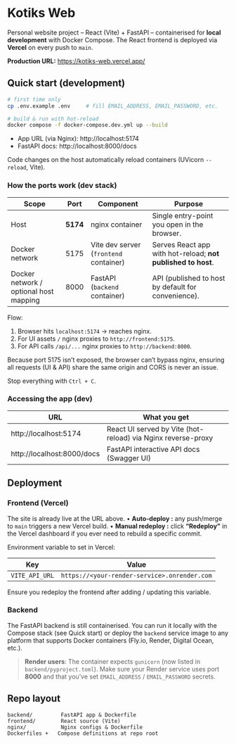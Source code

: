 # Kotiks Web

Personal website project – React (Vite) + FastAPI – containerised for **local development** with Docker Compose. The React frontend is deployed via **Vercel** on every push to `main`.

**Production URL:** https://kotiks-web.vercel.app/

## Quick start (development)

```bash
# first time only
cp .env.example .env     # fill EMAIL_ADDRESS, EMAIL_PASSWORD, etc.

# build & run with hot-reload
docker compose -f docker-compose.dev.yml up --build
```

* App URL (via Nginx):   http://localhost:5174
* FastAPI docs:          http://localhost:8000/docs

Code changes on the host automatically reload containers (UVicorn `--reload`, Vite).

### How the ports work (dev stack)

| Scope | Port | Component | Purpose |
|-------|------|-----------|---------|
| Host  | **5174** | nginx container | Single entry-point you open in the browser. |
| Docker network | 5175 | Vite dev server (`frontend` container) | Serves React app with hot-reload; **not published to host**. |
| Docker network / optional host mapping | 8000 | FastAPI (`backend` container) | API (published to host by default for convenience). |

Flow:
1. Browser hits `localhost:5174` → reaches nginx.
2. For UI assets `/` nginx proxies to `http://frontend:5175`.
3. For API calls `/api/...` nginx proxies to `http://backend:8000`.

Because port 5175 isn’t exposed, the browser can’t bypass nginx, ensuring all requests (UI & API) share the same origin and CORS is never an issue.

Stop everything with `Ctrl + C`.

### Accessing the app (dev)

| URL | What you get |
|-----|---------------|
| http://localhost:5174 | React UI served by Vite (hot-reload) via Nginx reverse-proxy |
| http://localhost:8000/docs | FastAPI interactive API docs (Swagger UI) |

## Deployment

### Frontend (Vercel)

The site is already live at the URL above.
• **Auto-deploy :** any push/merge to `main` triggers a new Vercel build.
• **Manual redeploy :** click **“Redeploy”** in the Vercel dashboard if you ever need to rebuild a specific commit.

Environment variable to set in Vercel:

| Key | Value |
|-----|-------|
| `VITE_API_URL` | `https://<your-render-service>.onrender.com` |

Ensure you redeploy the frontend after adding / updating this variable.

### Backend

The FastAPI backend is still containerised. You can run it locally with the Compose stack (see Quick start) or deploy the `backend` service image to any platform that supports Docker containers (Fly.io, Render, Digital Ocean, etc.).

> **Render users**: The container expects `gunicorn` (now listed in `backend/pyproject.toml`). Make sure your Render service uses port **8000** and that you’ve set `EMAIL_ADDRESS` / `EMAIL_PASSWORD` secrets.

## Repo layout

```
backend/         FastAPI app & Dockerfile
frontend/        React source (Vite)
nginx/           Nginx configs & Dockerfile
Dockerfiles +   Compose definitions at repo root
```
